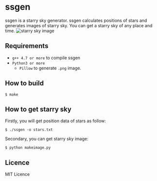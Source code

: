 # ssgen
ssgen is a starry sky generator.
ssgen calculates positions of stars and generates images of starry sky.
You can get a starry sky of any place and time.
![starry sky image](https://raw.github.com/wiki/sndtkrh/ssgen/images/starrysky.png "starrysky")
## Requirements
- `g++ 4.7 or more` to compile ssgen
- `Python3 or more`
	- `Pillow` to generate `.png` image.

## How to build
```$ make```

## How to get starry sky
Firstly, you will get position data of stars as follow:
```
$ ./ssgen -o stars.txt
```
Secondary, you can get starry sky image:
```
$ python makeimage.py
```

## Licence
MIT Licence
